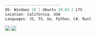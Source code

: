 ```ts
-------------------------
OS: Windows 10 | Ubuntu 20.04.2 LTS
Location: California, USA
Languages: JS, TS, Go, Python, C#, Rust
```

![](https://github-readme-stats.vercel.app/api?username=ericarthurc&show_icons=true&theme=midnight-purple&line_height=40)
![](https://github-readme-stats.vercel.app/api/top-langs/?username=ericarthurc&hide=css,html&theme=midnight-purple)


